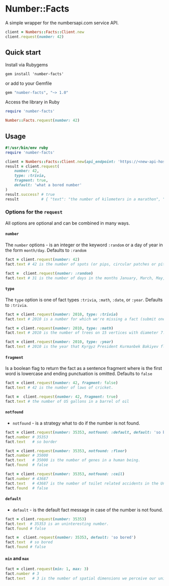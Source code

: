 # Number::Facts

A simple wrapper for the numbersapi.com service API.

```ruby
client = Numbers::Facts::Client.new
client.request(number: 42)
```

## Quick start

Install via Rubygems

```shell
gem install 'number-facts'
```

or add to your Gemfile

```ruby
gem "number-facts", "~> 1.0"
```

Access the library in Ruby

```ruby
require 'number-facts'

Number::Facts.request(number: 42)
```

## Usage

```ruby
#!/usr/bin/env ruby
require 'number-facts'

client = Numbers::Facts::Client.new(api_endpoint: 'https://<new-api-hostname>')
result = client.request(
    number: 42,
    type: :trivia,
    fragment: true,
    default: 'what a bored number'
)
result.success? # true
result          # { "text": "the number of kilometers in a marathon", "number": 42, "found": true, "type": "trivia"}
```

### Options for the `request`

All options are optional and can be combined in many ways.

#### `number`

The `number` options - is an integer or the keyword `:random` or a day of year in the form `month/day`. Defaults to `:random`

```ruby
fact = client.request(number: 42)
fact.text # 42 is the number of spots (or pips, circular patches or pits) on a pair of standard six-sided dice.

fact =  client.request(number: :random)
fact.text # 31 is the number of days in the months January, March, May, July, August, October and December.
```
#### `type`

The `type` option is one of fact types `:trivia`, `:math`, `:date`, or `:year`. Defaults to `:trivia`.

```ruby
fact = client.request(number: 2010, type: :trivia)
fact.text # 2010 is a number for which we're missing a fact (submit one to numbersapi at google mail!).

fact = client.request(number: 2010, type: :math)
fact.text # 2010 is the number of trees on 15 vertices with diameter 7.

fact = client.request(number: 2010, type: :year)
fact.text # 2010 is the year that Kyrgyz President Kurmanbek Bakiyev flees Bishkek amid fierce rioting, sparking a sociopolitical crisis on April 7th.
```

#### `fragment`

Is a boolean flag to return the fact as a sentence fragment where is the first word is lowercase and ending punctuation is omitted. Defaults to `false`

```ruby
fact = client.request(number: 42, fragment: false)
fact.text # 42 is the number of laws of cricket.

fact =  client.request(number: 42, fragment: true)
fact.text # the number of US gallons in a barrel of oil
```

#### `notfound`

* `notfound` - is a strategy what to do if the number is not found.

```ruby
fact = client.request(number: 35353, notfound: :default, default: 'so bored')
fact.number # 35353
fact.text   # so border

fact = client.request(number: 35353, notfound: :floor)
fact.number # 35000
fact.text   # 35000 is the number of genes in a human being.
fact.found  # false

fact = client.request(number: 35353, notfound: :ceil)
fact.number # 43687
fact.text   # 43687 is the number of toilet related accidents in the United States in 1996.
fact.found  # false
```

#### `default`

* `default` - is the default fact message in case of the number is not found.

```ruby
fact = client.request(number: 35353)
fact.text  # 35353 is an uninteresting number.
fact.found # false

fact =  client.request(number: 35353, default: 'so bored')
fact.text  # so bored
fact.found # false
```

#### `min` and `max`

```ruby
fact = client.request(min: 1, max: 3)
fact.number # 3
fact.text   # 3 is the number of spatial dimensions we perceive our universe to have.
```
